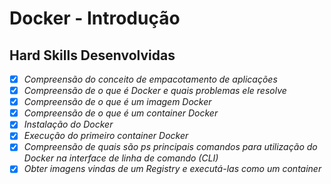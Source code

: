 # Docker - Introdução

## Hard Skills Desenvolvidas

- [X] _Compreensão do conceito de empacotamento de aplicações_
- [X] _Compreensão de o que é Docker e quais problemas ele resolve_
- [X] _Compreensão de o que é um imagem Docker_
- [X] _Compreensão de o que é um container Docker_
- [X] _Instalação do Docker_
- [X] _Execução do primeiro container Docker_
- [X] _Compreensão de quais são ps principais comandos para utilização do Docker na interface de linha de comando (CLI)_
- [X] _Obter imagens vindas de um Registry e executá-las como um container_
